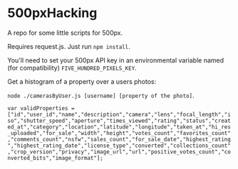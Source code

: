 # 500pxHacking

A repo for some little scripts for 500px.

Requires request.js. Just run `npm install`.

You'll need to set your 500px API key in an environmental variable named (for compatibility) `FIVE_HUNDRED_PIXELS_KEY`.

Get a histogram of a property over a users photos:

`node ./camerasByUser.js [username] [property of the photo]`.

`var validProperties = ["id","user_id","name","description","camera","lens","focal_length","iso","shutter_speed","aperture","times_viewed","rating","status","created_at","category","location","latitude","longitude","taken_at","hi_res_uploaded","for_sale","width","height","votes_count","favorites_count","comments_count","nsfw","sales_count","for_sale_date","highest_rating","highest_rating_date","license_type","converted","collections_count","crop_version","privacy","image_url","url","positive_votes_count","converted_bits","image_format"];`
